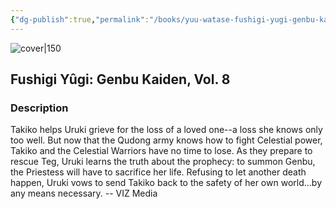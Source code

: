 ```yaml
---
{"dg-publish":true,"permalink":"/books/yuu-watase-fushigi-yugi-genbu-kaiden-vol-8/","title":"\"Fushigi Yûgi: Genbu Kaiden, Vol. 8\"","tags":["manga","romance","Fantasy"]}
---
```




![cover|150](http://books.google.com/books/content?id=IU3wAQAAQBAJ&printsec=frontcover&img=1&zoom=1&source=gbs_api)

## Fushigi Yûgi: Genbu Kaiden, Vol. 8

### Description

Takiko helps Uruki grieve for the loss of a loved one--a loss she knows only too well. But now that the Qudong army knows how to fight Celestial power, Takiko and the Celestial Warriors have no time to lose. As they prepare to rescue Teg, Uruki learns the truth about the prophecy: to summon Genbu, the Priestess will have to sacrifice her life. Refusing to let another death happen, Uruki vows to send Takiko back to the safety of her own world...by any means necessary. -- VIZ Media
```